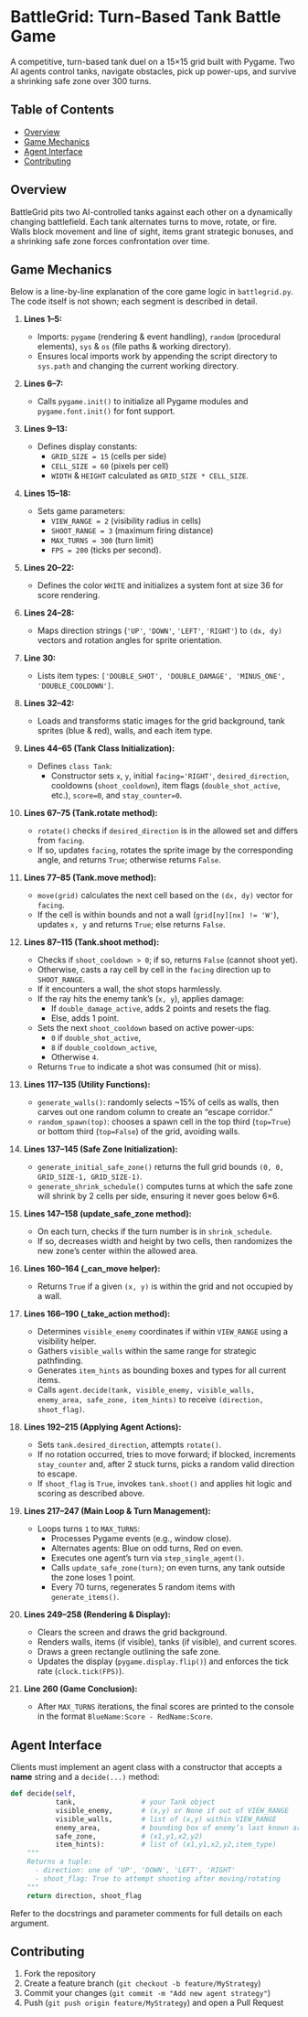 # BattleGrid: Turn-Based Tank Battle Game

A competitive, turn-based tank duel on a 15×15 grid built with Pygame. Two AI agents control tanks, navigate obstacles, pick up power-ups, and survive a shrinking safe zone over 300 turns.

## Table of Contents
- [Overview](#overview)
- [Game Mechanics](#game-mechanics)
- [Agent Interface](#agent-interface)
- [Contributing](#contributing)

## Overview
BattleGrid pits two AI-controlled tanks against each other on a dynamically changing battlefield. Each tank alternates turns to move, rotate, or fire. Walls block movement and line of sight, items grant strategic bonuses, and a shrinking safe zone forces confrontation over time.

## Game Mechanics
Below is a line-by-line explanation of the core game logic in `battlegrid.py`. The code itself is not shown; each segment is described in detail.

1. **Lines 1–5:**
   - Imports: `pygame` (rendering & event handling), `random` (procedural elements), `sys` & `os` (file paths & working directory).
   - Ensures local imports work by appending the script directory to `sys.path` and changing the current working directory.

2. **Lines 6–7:**
   - Calls `pygame.init()` to initialize all Pygame modules and `pygame.font.init()` for font support.

3. **Lines 9–13:**
   - Defines display constants:
     - `GRID_SIZE = 15` (cells per side)
     - `CELL_SIZE = 60` (pixels per cell)
     - `WIDTH` & `HEIGHT` calculated as `GRID_SIZE * CELL_SIZE`.

4. **Lines 15–18:**
   - Sets game parameters:
     - `VIEW_RANGE = 2` (visibility radius in cells)
     - `SHOOT_RANGE = 3` (maximum firing distance)
     - `MAX_TURNS = 300` (turn limit)
     - `FPS = 200` (ticks per second).

5. **Lines 20–22:**
   - Defines the color `WHITE` and initializes a system font at size 36 for score rendering.

6. **Lines 24–28:**
   - Maps direction strings (`'UP'`, `'DOWN'`, `'LEFT'`, `'RIGHT'`) to `(dx, dy)` vectors and rotation angles for sprite orientation.

7. **Line 30:**
   - Lists item types: `['DOUBLE_SHOT', 'DOUBLE_DAMAGE', 'MINUS_ONE', 'DOUBLE_COOLDOWN']`.

8. **Lines 32–42:**
   - Loads and transforms static images for the grid background, tank sprites (blue & red), walls, and each item type.

9. **Lines 44–65 (Tank Class Initialization):**
   - Defines `class Tank`:
     - Constructor sets `x`, `y`, initial `facing='RIGHT'`, `desired_direction`, cooldowns (`shoot_cooldown`), item flags (`double_shot_active`, etc.), `score=0`, and `stay_counter=0`.

10. **Lines 67–75 (Tank.rotate method):**
    - `rotate()` checks if `desired_direction` is in the allowed set and differs from `facing`.
    - If so, updates `facing`, rotates the sprite image by the corresponding angle, and returns `True`; otherwise returns `False`.

11. **Lines 77–85 (Tank.move method):**
    - `move(grid)` calculates the next cell based on the `(dx, dy)` vector for `facing`.
    - If the cell is within bounds and not a wall (`grid[ny][nx] != 'W'`), updates `x, y` and returns `True`; else returns `False`.

12. **Lines 87–115 (Tank.shoot method):**
    - Checks if `shoot_cooldown > 0`; if so, returns `False` (cannot shoot yet).
    - Otherwise, casts a ray cell by cell in the `facing` direction up to `SHOOT_RANGE`.
    - If it encounters a wall, the shot stops harmlessly.
    - If the ray hits the enemy tank’s (`x, y`), applies damage:
      - If `double_damage_active`, adds 2 points and resets the flag.
      - Else, adds 1 point.
    - Sets the next `shoot_cooldown` based on active power-ups:
      - `0` if `double_shot_active`,
      - `8` if `double_cooldown_active`,
      - Otherwise `4`.
    - Returns `True` to indicate a shot was consumed (hit or miss).

13. **Lines 117–135 (Utility Functions):**
    - `generate_walls()`: randomly selects ~15% of cells as walls, then carves out one random column to create an “escape corridor.”
    - `random_spawn(top)`: chooses a spawn cell in the top third (`top=True`) or bottom third (`top=False`) of the grid, avoiding walls.

14. **Lines 137–145 (Safe Zone Initialization):**
    - `generate_initial_safe_zone()` returns the full grid bounds `(0, 0, GRID_SIZE-1, GRID_SIZE-1)`.
    - `generate_shrink_schedule()` computes turns at which the safe zone will shrink by 2 cells per side, ensuring it never goes below 6×6.

15. **Lines 147–158 (update_safe_zone method):**
    - On each turn, checks if the turn number is in `shrink_schedule`.
    - If so, decreases width and height by two cells, then randomizes the new zone’s center within the allowed area.

16. **Lines 160–164 (_can_move helper):**
    - Returns `True` if a given `(x, y)` is within the grid and not occupied by a wall.

17. **Lines 166–190 (_take_action method):**
    - Determines `visible_enemy` coordinates if within `VIEW_RANGE` using a visibility helper.
    - Gathers `visible_walls` within the same range for strategic pathfinding.
    - Generates `item_hints` as bounding boxes and types for all current items.
    - Calls `agent.decide(tank, visible_enemy, visible_walls, enemy_area, safe_zone, item_hints)` to receive `(direction, shoot_flag)`.

18. **Lines 192–215 (Applying Agent Actions):**
    - Sets `tank.desired_direction`, attempts `rotate()`.
    - If no rotation occurred, tries to move forward; if blocked, increments `stay_counter` and, after 2 stuck turns, picks a random valid direction to escape.
    - If `shoot_flag` is `True`, invokes `tank.shoot()` and applies hit logic and scoring as described above.

19. **Lines 217–247 (Main Loop & Turn Management):**
    - Loops turns `1` to `MAX_TURNS`:
      - Processes Pygame events (e.g., window close).
      - Alternates agents: Blue on odd turns, Red on even.
      - Executes one agent’s turn via `step_single_agent()`.
      - Calls `update_safe_zone(turn)`; on even turns, any tank outside the zone loses 1 point.
      - Every 70 turns, regenerates 5 random items with `generate_items()`.

20. **Lines 249–258 (Rendering & Display):**
    - Clears the screen and draws the grid background.
    - Renders walls, items (if visible), tanks (if visible), and current scores.
    - Draws a green rectangle outlining the safe zone.
    - Updates the display (`pygame.display.flip()`) and enforces the tick rate (`clock.tick(FPS)`).

21. **Line 260 (Game Conclusion):**
    - After `MAX_TURNS` iterations, the final scores are printed to the console in the format `BlueName:Score - RedName:Score`.

## Agent Interface
Clients must implement an agent class with a constructor that accepts a **name** string and a `decide(...)` method:

```python
def decide(self,
           tank,                # your Tank object
           visible_enemy,       # (x,y) or None if out of VIEW_RANGE
           visible_walls,       # list of (x,y) within VIEW_RANGE
           enemy_area,          # bounding box of enemy’s last known area
           safe_zone,           # (x1,y1,x2,y2)
           item_hints):         # list of (x1,y1,x2,y2,item_type)
    """
    Returns a tuple:
      - direction: one of 'UP', 'DOWN', 'LEFT', 'RIGHT'
      - shoot_flag: True to attempt shooting after moving/rotating
    """
    return direction, shoot_flag
```

Refer to the docstrings and parameter comments for full details on each argument.

## Contributing
1. Fork the repository
2. Create a feature branch (`git checkout -b feature/MyStrategy`)
3. Commit your changes (`git commit -m "Add new agent strategy"`)
4. Push (`git push origin feature/MyStrategy`) and open a Pull Request
